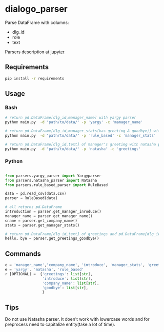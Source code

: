 # dialogo_parser
Parse DataFrame with columns:
* dlg_id
* role
* text

Parsers description at [jupyter](https://github.com/Mike-Wazowsk1/dialogo_parser/blob/master/Parsers_info.ipynb)

## Requirements

```bash
pip install -r requirements
```

## Usage
### Bash
```bash
# return pd.DataFrame[dlg_id,manager_name] with yargy parser
python main.py  -d 'path/to/data/' -p 'yargy' -c 'manager_name' 

# return pd.DataFrame[dlg_id,manager_stats(has greeting & goodbye)] with rule based parser
python main.py  -d 'path/to/data/' -p 'rule_based' -c 'manager_stats' 

# return pd.DataFrame[dlg_id,text] of manager's greeting with natasha parser
python main.py  -d 'path/to/data/' -p 'natasha' -c 'greetings' 
```
### Python
```python

from parsers.yargy_parser import Yargyparser
from parsers.natasha_parser import Natasha
from parsers.rule_based_parser import RuleBased

data = pd.read_csv(data.csv)
parser = RuleBased(data)

# all returns pd.DataFrame
introduction = parser.get_manager_inroduce()
manager_name = parser.get_manager_name()
cname = parser.get_company_name()
stats = parser.get_manager_stats()

# return pd.DataFrame[dlg_id,text] of greetings and pd.DataFrame[dlg_id,text] od goodbye
hello, bye = parser.get_greetings_goodbye()

```

## Commands 

```python
c = 'manager_name','company_name', 'introduce', 'manager_stats', 'greetings', 'goodbye', 'introduce'
e = 'yargy', 'natasha', 'rule_based'
r [OPTIONAL] =  {'greetings': list[str],
                 'introduce': list[str],
                 'company_name': list[str],
                 'goodbye': list[str],
                 }

```
## Tips
Do not use Natasha parser. It doen't work with lowercase words and for preprocess need to capitalize entity(take a lot of time).
